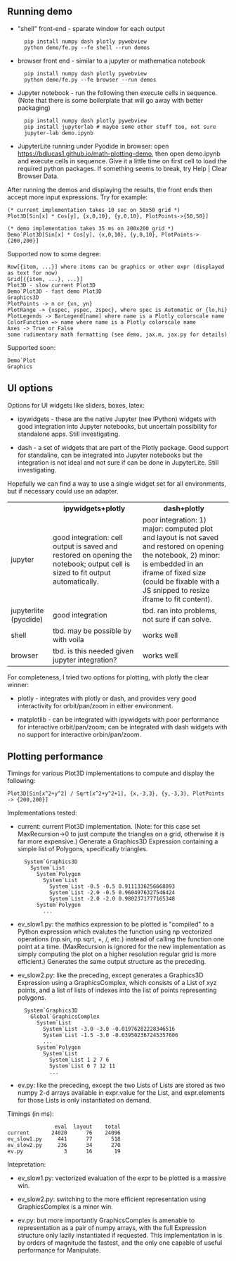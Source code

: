 ## Running demo

* "shell" front-end - sparate window for each output

        pip install numpy dash plotly pywebview
        python demo/fe.py --fe shell --run demos

* browser front end - similar to a jupyter or mathematica notebook

        pip install numpy dash plotly pywebview
        python demo/fe.py --fe browser --run demos

* Jupyter notebook - run the following then execute cells in sequence.
  (Note that there is some boilerplate that will go away with better packaging)
 
        pip install numpy dash plotly pywebview
        pip install jupyterlab # maybe some other stuff too, not sure
        jupyter-lab demo.ipynb

* JupyterLite running under Pyodide in browser: open <a href="https://bdlucas1.github.io/math-plotting-demo">https://bdlucas1.github.io/math-plotting-demo</a>,
  then open demo.ipynb and execute cells in sequence.
  Give it a little time on first cell to load the required python packages.
  If something seems to break, try Help | Clear Browser Data.

After running the demos and displaying the results, the front ends
then accept more input expressions. Try for example:

    (* current implementation takes 10 sec on 50x50 grid *)
    Plot3D[Sin[x] * Cos[y], {x,0,10}, {y,0,10}, PlotPoints->{50,50}]

    (* demo implementation takes 35 ms on 200x200 grid *)
    Demo`Plot3D[Sin[x] * Cos[y], {x,0,10}, {y,0,10}, PlotPoints->{200,200}]

Supported now to some degree:

    Row[{item, ...}] where items can be graphics or other expr (displayed as text for now)
    Grid[{{item, ...}, ...}]
    Plot3D - slow current Plot3D
    Demo`Plot3D - fast demo Plot3D
    Graphics3D
    PlotPoints -> n or {xn, yn}
    PlotRange -> {xspec, yspec, zspec}, where spec is Automatic or {lo,hi}
    PlotLegends -> BarLegend[name] where name is a Plotly colorscale name
    ColorFunction => name where name is a Plotly colorscale name
    Axes -> True or False
    some rudimentary math formatting (see demo, jax.m, jax.py for details)

Supported soon:

    Demo`Plot
    Graphics

## UI options

Options for UI widgets like sliders, boxes, latex:

* ipywidgets - these are the native Jupyter (nee IPython) widgets with
  good integration into Jupyter notebooks, but uncertain possibility
  for standalone apps. Still investigating.

* dash - a set of widgets that are part of the Plotly package. Good
  support for standaline, can be integrated into Jupyter notebooks but
  the integration is not ideal and not sure if can be done in
  JupyterLite. Still investigating.

Hopefully we can find a way to use a single widget set for all
environments, but if necessary could use an adapter.

<table>
  <tr>
    <td>
    <th>ipywidgets+plotly</th>
    <th>dash+plotly</th>
  </tr>
  <tr>
    <td>jupyter</td>
    <td>good integration: cell output is saved and restored on opening
    the notebook; output cell is sized to fit output automatically.</td>
    <td>poor integration: 1) major: computed plot and layout is not
    saved and restored on opening the notebook, 2) minor: is embedded
    in an iframe of fixed size (could be fixable with a JS snipped to
    resize iframe to fit content).</td>
  </tr>
  <tr>
    <td>jupyterlite (pyodide)</td>
    <td>good integration</td>
    <td>tbd. ran into problems, not sure if can solve.</td>
  </tr>
  <tr>
    <td>shell</td>
    <td>tbd. may be possible by with voila</td>
    <td>works well</td>
  </tr>
  <tr>
    <td>browser</td>
    <td>tbd. is this needed given jupyter integration?</td>
    <td>works well</td>    
  </tr>
</table>

For completeness, I tried two options for plotting, with plotly the clear winner:

* plotly - integrates with plotly or dash, and provides very good
  interactivity for orbit/pan/zoom in either environment.

* matplotlib - can be integrated with ipywidgets with poor performance
  for interactive orbit/pan/zoom; can be integrated with dash widgets
  with no support for interactive orbin/pan/zoom.




## Plotting performance

Timings for various Plot3D implementations to compute and display the following:

    Plot3D[Sin[x^2+y^2] / Sqrt[x^2+y^2+1], {x,-3,3}, {y,-3,3}, PlotPoints -> {200,200}]

Implementations tested:

* current: current Plot3D implementation. (Note: for this case set
  MaxRecursion->0 to just compute the triangles on a grid, otherwise
  it is far more expensive.) Generate a Graphics3D Expression
  containing a simple list of Polygons, specifically triangles.

        System`Graphics3D
          System`List
            System`Polygon
              System`List
                System`List -0.5 -0.5 0.9111336256668093
                System`List -2.0 -0.5 0.9604976327546424
                System`List -2.0 -2.0 0.9802371777165348
            System`Polygon
              ...

* ev_slow1.py: the mathics expression to be plotted is "compiled" to a
  Python expression which evalutes the function using np vectorized
  operations (np.sin, np.sqrt, +, /, etc.) instead of calling the
  function one point at a time.  (MaxRecursion is ignored for the new
  implementation as simply computing the plot on a higher resolution
  regular grid is more efficient.) Generates the same output structure
  as the preceding.
    
* ev_slow2.py: like the preceding, except generates a Graphics3D
  Expression using a GraphicsComplex, which consists of a List of xyz
  points, and a list of lists of indexes into the list of points
  representing polygons.
 
        System`Graphics3D
          Global`GraphicsComplex
            System`List
              System`List -3.0 -3.0 -0.01976282228346516
              System`List -1.5 -3.0 -0.039502367245357606
              ...
            System`Polygon
              System`List
                System`List 1 2 7 6
                System`List 6 7 12 11
                ...
    
* ev.py: like the preceding, except the two Lists of Lists are stored
  as two numpy 2-d arrays available in expr.value for the List, and
  expr.elements for those Lists is only instantiated on demand.

Timings (in ms):

                   eval  layout    total
    current       24020      76    24096
    ev_slow1.py     441      77      518
    ev_slow2.py     236      34      270
    ev.py             3      16       19

Intepretation:

* ev_slow1.py: vectorized evaluation of the expr to be plotted is a
  massive win.

* ev_slow2.py: switching to the more efficient representation using
  GraphicsComplex is a minor win.

* ev.py: but more importantly GraphicsComplex is amenable to
  representation as a pair of numpy arrays, with the full Expression
  structure only lazily instantiated if requested.  This
  implementation in is by orders of magnitude the fastest, and the
  only one capable of useful performance for Manipulate.



